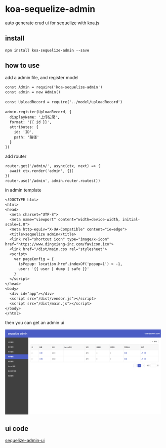 # koa-sequelize-admin

auto generate crud ui for sequelize with koa.js

## install

```
npm install koa-sequelize-admin --save
```

## how to use

add a admin file, and register model

```
const Admin = require('koa-sequelize-admin')
const admin = new Admin()

const UploadRecord = require('../model/uploadRecord')

admin.register(UploadRecord, {
  displayName: '上传记录',
  format: '{{ id }}',
  attributes: {
    id: 'ID',
    path: '路径'
  }
})
```

add router

```
router.get('/admin/', async(ctx, next) => {
  await ctx.render('admin', {})
})
router.use('/admin', admin.router.routes())
```

in admin template

```
<!DOCTYPE html>
<html>
<head>
  <meta charset="UTF-8">
  <meta name="viewport" content="width=device-width, initial-scale=1.0">
  <meta http-equiv="X-UA-Compatible" content="ie=edge">
  <title>sequelize admin</title>
  <link rel="shortcut icon" type="image/x-icon" href="https://www.dingxiang-inc.com/favicon.ico">
  <link href="/dist/main.css rel="stylesheet">
  <script>
    var pageConfig = {
      isPopup: location.href.indexOf('popup=1') > -1,
      user: '{{ user | dump | safe }}'
    }
  </script>
</head>
<body>
  <div id="app"></div>
  <script src="/dist/vendor.js"></script>
  <script src="/dist/main.js"></script>
</body>
</html>
```

then you can get an admin ui

![screenshot](./screenshot.png)

## ui code

[sequelize-admin-ui](https://github.com/zenxds/sequelize-admin-ui)
